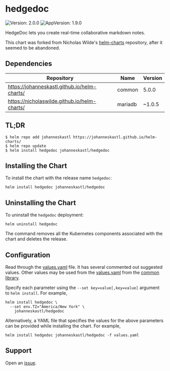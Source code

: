 # hedgedoc

![Version: 2.0.0](https://img.shields.io/badge/Version-2.0.0-informational?style=flat-square) ![AppVersion: 1.9.0](https://img.shields.io/badge/AppVersion-1.9.0-informational?style=flat-square)

HedgeDoc lets you create real-time collaborative markdown notes.

This chart was forked from Nicholas Wilde's [helm-charts](https://github.com/nicholaswilde/helm-charts) repository, after it seemed to be abandoned.

## Dependencies

| Repository | Name | Version |
|------------|------|---------|
| https://johanneskastl.github.io/helm-charts/ | common | 5.0.0 |
| https://nicholaswilde.github.io/helm-charts/ | mariadb | ~1.0.5 |

## TL;DR
```console
$ helm repo add johanneskastl https://johanneskastl.github.io/helm-charts/
$ helm repo update
$ helm install hedgedoc johanneskastl/hedgedoc
```

## Installing the Chart
To install the chart with the release name `hedgedoc`:
```console
helm install hedgedoc johanneskastl/hedgedoc
```

## Uninstalling the Chart
To uninstall the `hedgedoc` deployment:
```console
helm uninstall hedgedoc
```
The command removes all the Kubernetes components associated with the chart and deletes the release.

## Configuration

Read through the [values.yaml](./values.yaml) file. It has several commented out suggested values.
Other values may be used from the [values.yaml](../common/values.yaml) from the [common library](../common).

Specify each parameter using the `--set key=value[,key=value]` argument to `helm install`. For example,
```console
helm install hedgedoc \
  --set env.TZ="America/New York" \
    johanneskastl/hedgedoc
```

Alternatively, a YAML file that specifies the values for the above parameters can be provided while installing the chart.
For example,
```console
helm install hedgedoc johanneskastl/hedgedoc -f values.yaml
```

## Support

Open an [issue](https://github.com/johanneskastl/helm-charts/issues/).

